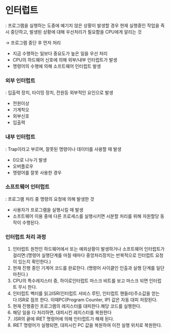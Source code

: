 # 인터럽트

: 프로그램을 실행하는 도중에 예기치 않은 상황이 발생할 경우 현재 실행중인 작업을 즉시 중단하고, 발생된 상황에 대해 우선처리가 필요함을 CPU에게 알리는 것 

→ 프로그램 중단 후 먼저 처리 

- 지금 수행하는 일보다 중요도가 높은 일을 우선 처리
- CPU의 하드웨어 신호에 의해 외부/내부 인터럽트가 발생
- 명령어의 수행에 의해 소프트웨어 인터럽트 발생

### 외부 인터럽트

: 입출력 장치, 타이밍 장치, 전원등 외부적인 요인으로 발생

- 전원이상
- 기계착오
- 외부신호
- 입출력

### 내부 인터럽트

: Trap이라고 부르며, 잘못된 명령이나 데이터를 사용할 때 발생

- 0으로 나누기 발생
- 오버플로우
- 명령어를 잘못 사용한 경우

### 소프트웨어 인터럽트

: 프로그램 처리 중 명령의 요청에 의해 발생한 것 

- 사용자가 프로그램을 실행시킬 때 발생
- 소프트웨어 이용 중에 다른 프로세스를 실행시키면 시분할 처리를 위해 자원할당 동작이 수행된다.

### 인터럽트 처리 과정

1. 인터럽트 원천인 하드웨어에서 또는 예외상황이 발생하거나 소프트웨어 인터럽트가 걸리면:(명령어 실행단계를 마칠 때마다 중앙처리장치는 반복적으로 인터럽트 요청이 있는지 확인한다.)
2. 현재 진행 중인 기계어 코드를 완료한다. (명령어 사이클인 인출과 실행 단계를 일단 마친다.)
3. CPU의 특수레지스터 중, 하이로인터럽트 마스크 비트를 보고 마스크 되면 인터럽트 무시 한다.
4. 인터럽트 벡터를 읽고ISR(인터럽트 서비스 루틴, 인터럽트 핸들러)주소값을 얻는다.ISR로 점프 한다. 이때PC(Program Counter, IP) 값은 자동 대피 저장된다.
5. 현재 진행중인 프로그램의 레지스터를 대피한다.해당 코드를 실행한다.
6. 해당 일을 다 처리하면, 대피시킨 레지스터를 복원한다
7. .ISR의 끝에 IRET 명령어에 의해 인터럽트가 해제 된다.
8. IRET 명령어가 실행되면, 대피시킨 PC 값을 복원하여 이전 실행 위치로 복원한다.
